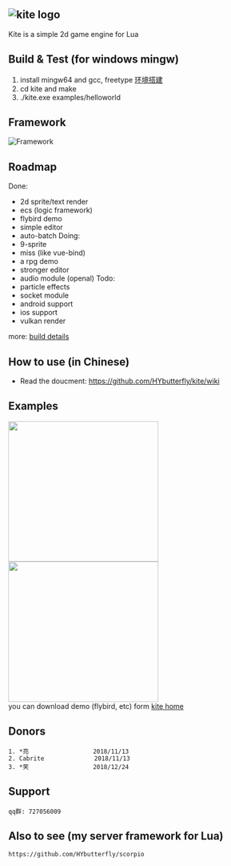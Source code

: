 ## ![kite logo](https://github.com/HYbutterfly/kite/wiki/image/kite_logo.png)

Kite is a simple 2d game engine for Lua

## Build & Test (for windows mingw)
1. install mingw64 and gcc, freetype <a href="https://github.com/HYbutterfly/Fantasy/wiki/%E7%8E%AF%E5%A2%83%E6%90%AD%E5%BB%BA">环境搭建</a>
2. cd kite and make
3. ./kite.exe examples/helloworld

## Framework
![Framework](https://github.com/HYbutterfly/kite/wiki/image/fmwk.png)

## Roadmap
Done:
* 2d sprite/text render
* ecs (logic framework)
* flybird demo
* simple editor
* auto-batch
Doing:
* 9-sprite
* miss (like vue-bind)
* a rpg demo
* stronger editor
* audio module (openal)
Todo:
* particle effects
* socket module
* android support
* ios support
* vulkan render

more: <a href="https://github.com/HYbutterfly/kite/wiki/Build-Details">build details</a>

## How to use (in Chinese)
* Read the doucment: https://github.com/HYbutterfly/kite/wiki

## Examples
<div align="left"><img src="https://github.com/HYbutterfly/kite/wiki/image/1.png" height="280" width="300"></div>
<div align="left" margin-left="4"><img src="https://github.com/HYbutterfly/kite/wiki/image/2.png" height="280" width="300"></div>
<div clear="both">
you can download demo (flybird, etc) form <a href="http://47.107.171.50/">kite home</a> 
</div>

## Donors
```
1. *亮                  2018/11/13
2. Cabrite              2018/11/13
3. *笑                  2018/12/24
```

## Support
```
qq群: 727056009
```

## Also to see (my server framework for Lua)
```
https://github.com/HYbutterfly/scorpio
``` 
